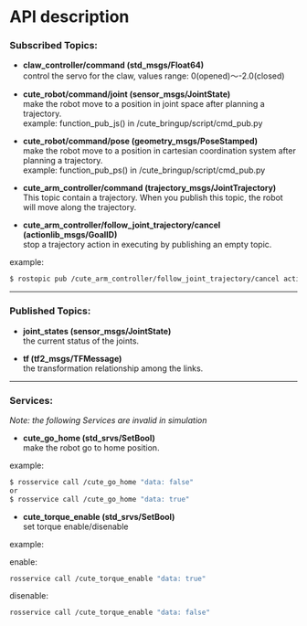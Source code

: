 API description
======

### Subscribed Topics:

* **claw_controller/command (std_msgs/Float64)**  
control the servo for the claw, values range: 0(opened)～-2.0(closed)

* **cute_robot/command/joint (sensor_msgs/JointState)**  
make the robot move to a position in joint space after planning a trajectory.  
example: function_pub_js() in /cute_bringup/script/cmd_pub.py

* **cute_robot/command/pose (geometry_msgs/PoseStamped)**  
make the robot move to a position in cartesian coordination system after planning a trajectory.  
example: function_pub_ps() in /cute_bringup/script/cmd_pub.py

* **cute_arm_controller/command (trajectory_msgs/JointTrajectory)**  
This topic contain a trajectory. When you publish this topic, the robot will move along the trajectory.

* **cute_arm_controller/follow_joint_trajectory/cancel (actionlib_msgs/GoalID)**  
stop a trajectory action in executing by publishing an empty topic.  

example:
```sh
$ rostopic pub /cute_arm_controller/follow_joint_trajectory/cancel actionlib_msgs/GoalID -- {}
```
------
### Published Topics:

* **joint_states (sensor_msgs/JointState)**  
the current status of the joints.

* **tf (tf2_msgs/TFMessage)**  
the transformation relationship among the links.

------
### Services:
*Note: the following Services are invalid in simulation*  

* **cute_go_home (std_srvs/SetBool)**  
make the robot go to home position.

example:
```sh
$ rosservice call /cute_go_home "data: false"
or
$ rosservice call /cute_go_home "data: true"
```

* **cute_torque_enable (std_srvs/SetBool)**  
set torque enable/disenable

example:

enable:
```sh
rosservice call /cute_torque_enable "data: true" 
```
disenable:
```sh
rosservice call /cute_torque_enable "data: false" 
```
